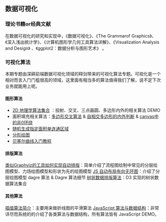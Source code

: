 ## 数据可视化

### 理论书籍or经典文献

在数据可视化的研究和实现中，《数据可视化》、《The Grammarof Graphics》、《深入浅出统计学》、《计算机图形学几何工具算法详解》、《Visualization Analysis and Design》 、《ggplot2：数据分析与图形艺术》 。

### 可视化算法

本期专题由深耕前端数据可视化领域的释剑带来的可视化算法专题。可视化是一个相对而言入门门槛很高的领域，这里面有相当多的算法值得我们了解，说不定下次业务就能用上呢。

#### 图形算法

- [2D 地理学算法集合](http://www.kevlindev.com/geometry/index.htm) ：投射、交叉、三点画圆、多边形内外的相关算法 DEMO
- 面积填充相关算法：[多边形交叉算法](http://www.cap-lore.com/MathPhys/IP/) & [自相交多边形的内外判断](https://blog.csdn.net/jianloubang5433/article/details/52094437) & [canvas中的非0环绕](https://blog.csdn.net/itpinpai/article/details/50412260)
- [随机生成指定面积单连通区域](https://xcoder.in/2018/04/01/random-connected-area/)
- [分形绘图](http://slicker.me/fractals/animate.htm?)
- [贝塞尔曲线入门教程](https://pomax.github.io/bezierinfo/)

#### 排版算法

[类似Graphviz的工具如何实现自动排版](https://www.zhihu.com/question/32098665/answer/54625344)：简单介绍了流程图绘制中常见的分层绘图模型、力场绘图模型和形状为先的绘图模型
[JS 自动布局有向无环图](https://www.ctolib.com/topics-131705.html)：介绍了分层绘图模型 dagre 算法 & Dagre 算法细节
[树状数据排版算法](https://github.com/d3/d3-hierarchy)：D3 实现的树状数据算法集合

#### 其他算法

[插值算法简介](http://paulbourke.net/miscellaneous/interpolation/)：主要用来做折线图的平滑算法
[JavaScript 算法与数据结构](https://github.com/trekhleb/javascript-algorithms/blob/master/README.zh-CN.md)：非常详尽而系统的的介绍了各类算法与数据结构，所有算法皆有 JavaScript DEMO。


